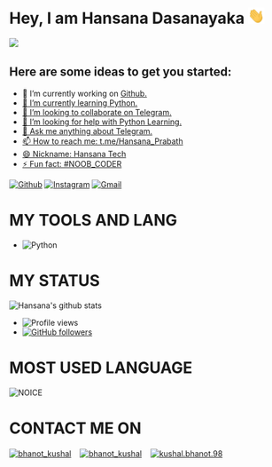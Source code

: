 # Hey, I am Hansana Dasanayaka <img src="https://raw.githubusercontent.com/ABSphreak/ABSphreak/master/gifs/Hi.gif" width="30px">

<a href="https://github.com/HansanaDasanayaka"><img align='centre' src='https://telegra.ph/file/0d6a775bc0a7226634524.jpg' width='500"'> </a>
## Here are some ideas to get you started:

- 🔭 I’m currently working on <a href="https://github.com">Github.
- 🌱 I’m currently learning Python.
- 👯 I’m looking to collaborate on Telegram.
- 🤔 I’m looking for help with Python Learning.
- 💬 Ask me anything about Telegram. 
- 📫 How to reach me: t.me/Hansana_Prabath
- 😄 Nickname: Hansana Tech 
- ⚡ Fun fact: #NOOB_CODER

<!-- Your badges
You can use the website to generate badges: https://shields.io/
-->

[![Github](https://img.shields.io/badge/-Github-000?style=flat&logo=Github&logoColor=white)](https://github.com/HansanaDasanayaka)
[![Instagram](https://img.shields.io/badge/-Instagram-c13584?style=flat&labelColor=c13584&logo=instagram&logoColor=white)](https://www.instagram.com/Hansana_Dasanayaka)
[![Gmail](https://img.shields.io/badge/-Gmail-c14438?style=flat&logo=Gmail&logoColor=white)](Janindu:hansana123dasanayake@gmail.com)
&nbsp;

# MY TOOLS AND LANG

- ![Python](https://img.shields.io/badge/Python-ffffff?style=for-the-badge&logo=python)&nbsp;&nbsp;

# MY STATUS

![Hansana's github stats](https://github-readme-stats.vercel.app/api?username=HansanaDasanayaka&show_icons=true&theme=midnight-purple)
- ![Profile views](https://gpvc.arturio.dev/imjanindu)
- [![GitHub followers](https://img.shields.io/github/followers/HansanaDasanayaka.svg?style=social&label=Follow&maxAge=2592000)](https://github.com/HansanaDasanayaka?tab=followers)

# MOST USED LANGUAGE

![NOICE](https://github-readme-stats.vercel.app/api/top-langs/?username=HansanaDasanayaka&theme=blue-green)

# CONTACT ME ON

<p align="left">
<a href="https://t.me/Hansana_Prabath" target="blank"><img align="center" src="https://upload-icon.s3.us-east-2.amazonaws.com/uploads/icons/png/1766858341556105723-512.png" alt="bhanot_kushal" height="40" width="40" /></a> &nbsp;&nbsp;
<a href="https://www.instagram.com" target="blank"><img align="center" src="https://github.com/th3unkn0n/extra/blob/master/.img/ig.png" alt="bhanot_kushal" height="40" width="40" /></a> &nbsp;&nbsp;
<a href="https://www.facebook.com/imjanindu" target="blank"><img align="center" src="https://cdn.jsdelivr.net/npm/simple-icons@3.0.1/icons/facebook.svg" alt="kushal.bhanot.98" height="40" width="40" /></a> &nbsp;&nbsp;
</p>

